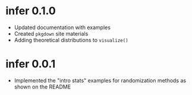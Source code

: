 # infer 0.1.0
- Updated documentation with examples
- Created `pkgdown` site materials
- Adding theoretical distributions to `visualize()`

# infer 0.0.1
- Implemented the "intro stats" examples for randomization methods as shown on the README